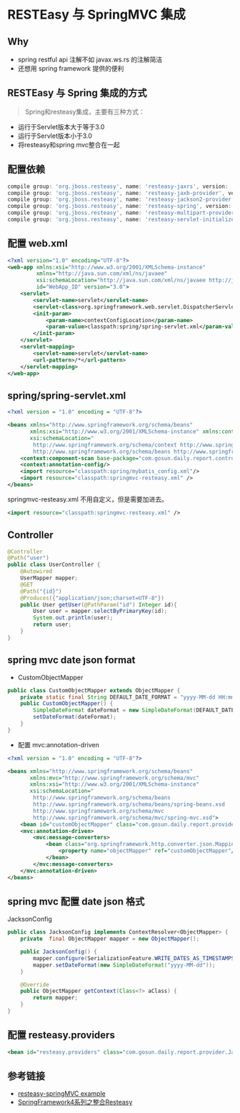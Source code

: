 # RESTEasy 与 SpringMVC 集成
## Why
- spring restful api 注解不如 javax.ws.rs 的注解简洁
- 还想用 spring framework 提供的便利

## RESTEasy 与 Spring 集成的方式
> Spring和resteasy集成，主要有三种方式：
- 运行于Servlet版本大于等于3.0
- 运行于Servlet版本小于3.0
- 将resteasy和spring mvc整合在一起

## 配置依赖
```groovy
compile group: 'org.jboss.resteasy', name: 'resteasy-jaxrs', version: '3.1.2.Final'
compile group: 'org.jboss.resteasy', name: 'resteasy-jaxb-provider', version: '3.1.2.Final'
compile group: 'org.jboss.resteasy', name: 'resteasy-jackson2-provider', version: '3.1.2.Final'
compile group: 'org.jboss.resteasy', name: 'resteasy-spring', version: '3.1.2.Final'
compile group: 'org.jboss.resteasy', name: 'resteasy-multipart-provider', version: '3.1.2.Final'
compile group: 'org.jboss.resteasy', name: 'resteasy-servlet-initializer', version: '3.1.2.Final'
```

## 配置 web.xml
```xml
<?xml version="1.0" encoding="UTF-8"?>
<web-app xmlns:xsi="http://www.w3.org/2001/XMLSchema-instance"
         xmlns="http://java.sun.com/xml/ns/javaee"
         xsi:schemaLocation="http://java.sun.com/xml/ns/javaee http://java.sun.com/xml/ns/javaee/web-app_3_0.xsd"
         id="WebApp_ID" version="3.0">
    <servlet>
        <servlet-name>servlet</servlet-name>
        <servlet-class>org.springframework.web.servlet.DispatcherServlet</servlet-class>
        <init-param>
            <param-name>contextConfigLocation</param-name>
            <param-value>classpath:spring/spring-servlet.xml</param-value>
        </init-param>
    </servlet>
    <servlet-mapping>
        <servlet-name>servlet</servlet-name>
        <url-pattern>/*</url-pattern>
    </servlet-mapping>
</web-app>
```

## spring/spring-servlet.xml
```xml
<?xml version = "1.0" encoding = "UTF-8"?>

<beans xmlns="http://www.springframework.org/schema/beans"
       xmlns:xsi="http://www.w3.org/2001/XMLSchema-instance" xmlns:context="http://www.springframework.org/schema/context"
       xsi:schemaLocation="
        http://www.springframework.org/schema/context http://www.springframework.org/schema/context/spring-context-2.5.xsd
        http://www.springframework.org/schema/beans http://www.springframework.org/schema/beans/spring-beans.xsd">
    <context:component-scan base-package="com.gosun.daily.report.controller"/>
    <context:annotation-config/>
    <import resource="classpath:spring/mybatis_config.xml"/>
    <import resource="classpath:springmvc-resteasy.xml" />
</beans>
```
springmvc-resteasy.xml 不用自定义，但是需要加进去。
```xml
<import resource="classpath:springmvc-resteasy.xml" />
```

## Controller
```java
@Controller
@Path("user")
public class UserController {
    @Autowired
    UserMapper mapper;
    @GET
    @Path("{id}")
    @Produces({"application/json;charset=UTF-8"})
    public User getUser(@PathParam("id") Integer id){
        User user = mapper.selectByPrimaryKey(id);
        System.out.println(user);
        return user;
    }
}
```

## spring mvc date json format
- CustomObjectMapper
```java
public class CustomObjectMapper extends ObjectMapper {
    private static final String DEFAULT_DATE_FORMAT = "yyyy-MM-dd HH:mm:ss";
    public CustomObjectMapper() {
        SimpleDateFormat dateFormat = new SimpleDateFormat(DEFAULT_DATE_FORMAT);
        setDateFormat(dateFormat);
    }
}
```
- 配置 mvc:annotation-driven
```xml
<?xml version = "1.0" encoding = "UTF-8"?>

<beans xmlns="http://www.springframework.org/schema/beans"
       xmlns:mvc="http://www.springframework.org/schema/mvc"
       xmlns:xsi="http://www.w3.org/2001/XMLSchema-instance"
       xsi:schemaLocation="
        http://www.springframework.org/schema/beans
        http://www.springframework.org/schema/beans/spring-beans.xsd
        http://www.springframework.org/schema/mvc
        http://www.springframework.org/schema/mvc/spring-mvc.xsd">
    <bean id="customObjectMapper" class="com.gosun.daily.report.provider.CustomObjectMapper"/>
    <mvc:annotation-driven>
        <mvc:message-converters>
            <bean class="org.springframework.http.converter.json.MappingJackson2HttpMessageConverter">
                <property name="objectMapper" ref="customObjectMapper"/>
            </bean>
        </mvc:message-converters>
    </mvc:annotation-driven>
</beans>
```

## spring mvc 配置 date json 格式
JacksonConfig
```java
public class JacksonConfig implements ContextResolver<ObjectMapper> {
    private  final ObjectMapper mapper = new ObjectMapper();

    public JacksonConfig() {
        mapper.configure(SerializationFeature.WRITE_DATES_AS_TIMESTAMPS,false);
        mapper.setDateFormat(new SimpleDateFormat("yyyy-MM-dd"));
    }

    @Override
    public ObjectMapper getContext(Class<?> aClass) {
        return mapper;
    }
}
```

## 配置 resteasy.providers
```xml
<bean id="resteasy.providers" class="com.gosun.daily.report.provider.JacksonConfig"/>
```


## 参考链接
- [resteasy-springMVC example](https://github.com/resteasy/Resteasy/tree/3.0.4.Final/jaxrs/examples/resteasy-springMVC)
- [SpringFramework4系列之整合Resteasy](https://my.oschina.net/u/1041012/blog/481135)
